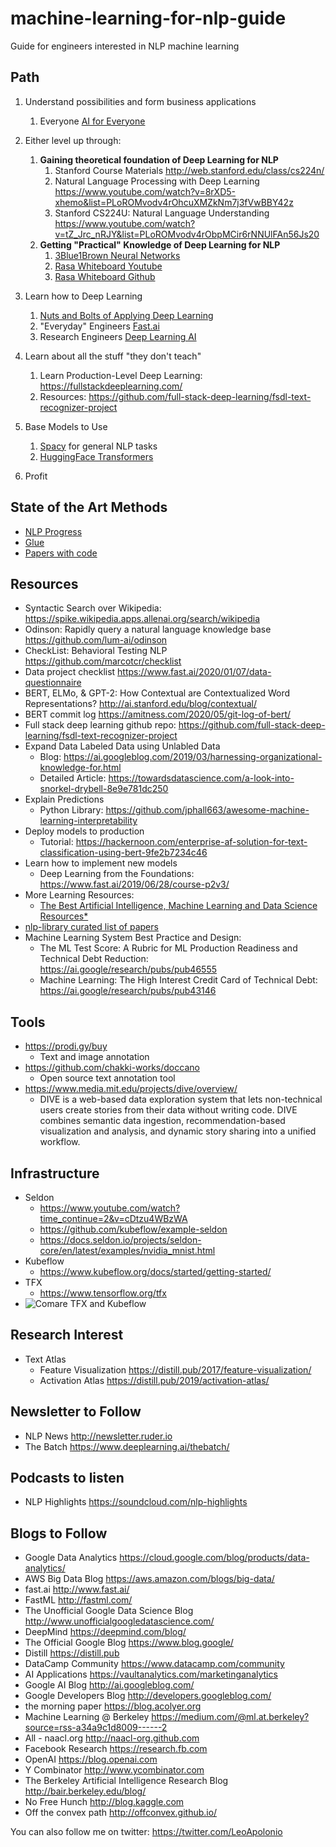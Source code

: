 # machine-learning-for-nlp-guide
Guide for engineers interested in NLP machine learning

## Path
  1. Understand possibilities and form business applications
      1. Everyone [AI for Everyone](https://www.coursera.org/learn/ai-for-everyone)

  1. Either level up through:
      1. __Gaining theoretical foundation of Deep Learning for NLP__
         1. Stanford Course Materials http://web.stanford.edu/class/cs224n/
         1. Natural Language Processing with Deep Learning https://www.youtube.com/watch?v=8rXD5-xhemo&list=PLoROMvodv4rOhcuXMZkNm7j3fVwBBY42z
         1. Stanford CS224U: Natural Language Understanding https://www.youtube.com/watch?v=tZ_Jrc_nRJY&list=PLoROMvodv4rObpMCir6rNNUlFAn56Js20
      1. __Getting "Practical" Knowledge of Deep Learning for NLP__
         1. [3Blue1Brown Neural Networks](https://www.youtube.com/playlist?list=PLZHQObOWTQDNU6R1_67000Dx_ZCJB-3pi)
         1. [Rasa Whiteboard Youtube](https://www.youtube.com/watch?v=mWvnlVw_LiY&list=PL75e0qA87dlG-za8eLI6t0_Pbxafk-cxb&index=5)
         1. [Rasa Whiteboard Github](https://www.youtube.com/redirect?redir_token=JoSXMpXu79Zsu0ao_9CQMdS4Jr18MTU4OTEzMjUzOEAxNTg5MDQ2MTM4&q=https%3A%2F%2Fgithub.com%2FRasaHQ%2Falgorithm-whiteboard-resources&v=mWvnlVw_LiY&event=video_description)
  
  1. Learn how to Deep Learning
      1. [Nuts and Bolts of Applying Deep Learning](https://www.youtube.com/watch?v=F1ka6a13S9I)
      1. "Everyday" Engineers [Fast.ai](https://www.fast.ai/)
      1. Research Engineers [Deep Learning AI](https://www.deeplearning.ai/deep-learning-specialization/)

  1. Learn about all the stuff "they don't teach"
      1. Learn Production-Level Deep Learning: https://fullstackdeeplearning.com/
      1. Resources: https://github.com/full-stack-deep-learning/fsdl-text-recognizer-project
  1. Base Models to Use
      1. [Spacy](https://spacy.io/) for general NLP tasks
      1. [HuggingFace Transformers](https://github.com/huggingface/transformers)

  1. Profit

## State of the Art Methods
  * [NLP Progress](https://github.com/sebastianruder/NLP-progress)
  * [Glue](https://gluebenchmark.com/leaderboard)
  * [Papers with code](https://paperswithcode.com/sota)

## Resources
  * Syntactic Search over Wikipedia: https://spike.wikipedia.apps.allenai.org/search/wikipedia
  * Odinson: Rapidly query a natural language knowledge base https://github.com/lum-ai/odinson
  * CheckList: Behavioral Testing NLP https://github.com/marcotcr/checklist
  * Data project checklist https://www.fast.ai/2020/01/07/data-questionnaire
  * BERT, ELMo, & GPT-2: How Contextual are Contextualized Word Representations? http://ai.stanford.edu/blog/contextual/
  * BERT commit log https://amitness.com/2020/05/git-log-of-bert/
  * Full stack deep learning github repo: https://github.com/full-stack-deep-learning/fsdl-text-recognizer-project
  * Expand Data Labeled Data using Unlabled Data
    * Blog: https://ai.googleblog.com/2019/03/harnessing-organizational-knowledge-for.html
    * Detailed Article: https://towardsdatascience.com/a-look-into-snorkel-drybell-8e9e781dc250
  * Explain Predictions
    * Python Library: https://github.com/jphall663/awesome-machine-learning-interpretability
  * Deploy models to production
    * Tutorial: https://hackernoon.com/enterprise-af-solution-for-text-classification-using-bert-9fe2b7234c46
  * Learn how to implement new models
    * Deep Learning from the Foundations: https://www.fast.ai/2019/06/28/course-p2v3/
  * More Learning Resources:
    * [The Best Artificial Intelligence, Machine Learning and Data Science Resources*](https://www.notion.so/b3b97fa097b747698e87fd3badc657cf)
  * [nlp-library curated list of papers](https://github.com/mihail911/nlp-library)
  * Machine Learning System Best Practice and Design:
    * The ML Test Score: A Rubric for ML Production Readiness and Technical Debt Reduction: https://ai.google/research/pubs/pub46555
    * Machine Learning: The High Interest Credit Card of Technical Debt: https://ai.google/research/pubs/pub43146
    

## Tools
  * https://prodi.gy/buy
    * Text and image annotation
  * https://github.com/chakki-works/doccano
    * Open source text annotation tool
  * https://www.media.mit.edu/projects/dive/overview/
    * DIVE is a web-based data exploration system that lets non-technical users create stories from their data without writing code. DIVE combines semantic data ingestion, recommendation-based visualization and analysis, and dynamic story sharing into a unified workflow. 
    

## Infrastructure
  * Seldon
    * https://www.youtube.com/watch?time_continue=2&v=cDtzu4WBzWA
    * https://github.com/kubeflow/example-seldon
    * https://docs.seldon.io/projects/seldon-core/en/latest/examples/nvidia_mnist.html
  * Kubeflow
    * https://www.kubeflow.org/docs/started/getting-started/
  * TFX
    * https://www.tensorflow.org/tfx
  * ![Comare TFX and Kubeflow](https://imgur.com/IuH3T04.png)

## Research Interest
  * Text Atlas
    * Feature Visualization https://distill.pub/2017/feature-visualization/
    * Activation Atlas https://distill.pub/2019/activation-atlas/

## Newsletter to Follow
  * NLP News http://newsletter.ruder.io
  * The Batch https://www.deeplearning.ai/thebatch/

## Podcasts to listen
  * NLP Highlights https://soundcloud.com/nlp-highlights

## Blogs to Follow
  * Google Data Analytics https://cloud.google.com/blog/products/data-analytics/
  * AWS Big Data Blog https://aws.amazon.com/blogs/big-data/
  * fast.ai http://www.fast.ai/
  * FastML http://fastml.com/
  * The Unofficial Google Data Science Blog http://www.unofficialgoogledatascience.com/
  * DeepMind  https://deepmind.com/blog/
  * The Official Google Blog https://www.blog.google/
  * Distill https://distill.pub
  * DataCamp Community https://www.datacamp.com/community
  * AI Applications https://vaultanalytics.com/marketinganalytics
  * Google AI Blog http://ai.googleblog.com/
  * Google Developers Blog http://developers.googleblog.com/
  * the morning paper https://blog.acolyer.org
  * Machine Learning @ Berkeley https://medium.com/@ml.at.berkeley?source=rss-a34a9c1d8009------2
  * All - naacl.org http://naacl-org.github.com
  * Facebook Research https://research.fb.com
  * OpenAI  https://blog.openai.com
  * Y Combinator http://www.ycombinator.com
  * The Berkeley Artificial Intelligence Research Blog http://bair.berkeley.edu/blog/
  * No Free Hunch http://blog.kaggle.com
  * Off the convex path http://offconvex.github.io/

You can also follow me on twitter: https://twitter.com/LeoApolonio

